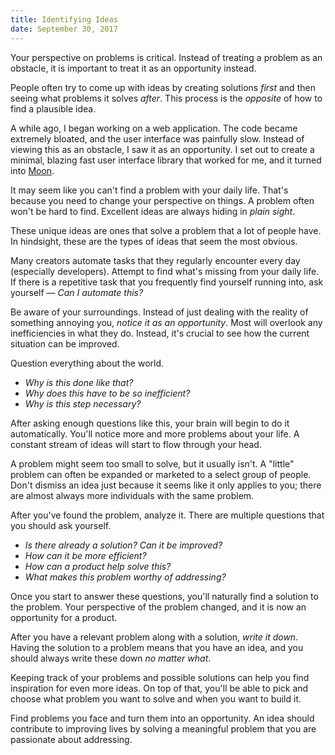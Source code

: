 ```yaml
---
title: Identifying Ideas
date: September 30, 2017
---
```


Your perspective on problems is critical. Instead of treating a problem as an obstacle, it is important to treat it as an opportunity instead.

People often try to come up with ideas by creating solutions _first_ and then seeing what problems it solves _after_. This process is the _opposite_ of how to find a plausible idea.

A while ago, I began working on a web application. The code became extremely bloated, and the user interface was painfully slow. Instead of viewing this as an obstacle, I saw it as an opportunity. I set out to create a minimal, blazing fast user interface library that worked for me, and it turned into [Moon](https://kbrsh.github.io/moon).

It may seem like you can't find a problem with your daily life. That's because you need to change your perspective on things. A problem often won't be hard to find. Excellent ideas are always hiding in _plain sight_.

These unique ideas are ones that solve a problem that a lot of people have. In hindsight, these are the types of ideas that seem the most obvious.

Many creators automate tasks that they regularly encounter every day (especially developers). Attempt to find what's missing from your daily life. If there is a repetitive task that you frequently find yourself running into, ask yourself — _Can I automate this?_

Be aware of your surroundings. Instead of just dealing with the reality of something annoying you, _notice it as an opportunity_. Most will overlook any inefficiencies in what they do. Instead, it's crucial to see how the current situation can be improved.

Question everything about the world.

* _Why is this done like that?_
* _Why does this have to be so inefficient?_
* _Why is this step necessary?_

After asking enough questions like this, your brain will begin to do it automatically. You'll notice more and more problems about your life. A constant stream of ideas will start to flow through your head.

A problem might seem too small to solve, but it usually isn't. A "little" problem can often be expanded or marketed to a select group of people. Don't dismiss an idea just because it seems like it only applies to you; there are almost always more individuals with the same problem.

After you've found the problem, analyze it. There are multiple questions that you should ask yourself.

* _Is there already a solution? Can it be improved?_
* _How can it be more efficient?_
* _How can a product help solve this?_
* _What makes this problem worthy of addressing?_

Once you start to answer these questions, you'll naturally find a solution to the problem. Your perspective of the problem changed, and it is now an opportunity for a product.

After you have a relevant problem along with a solution, _write it down_. Having the solution to a problem means that you have an idea, and you should always write these down _no matter what_.

Keeping track of your problems and possible solutions can help you find inspiration for even more ideas. On top of that, you'll be able to pick and choose what problem you want to solve and when you want to build it.

Find problems you face and turn them into an opportunity. An idea should contribute to improving lives by solving a meaningful problem that you are passionate about addressing.
